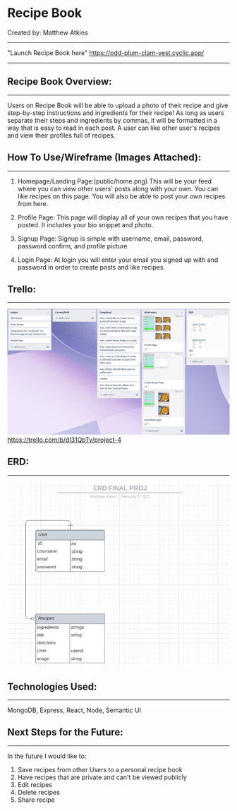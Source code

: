 # Recipe Book
Created by: Matthew Atkins
- - -
"Launch Recipe Book here"
https://odd-plum-clam-vest.cyclic.app/
- - -
## Recipe Book Overview:
- - -
Users on Recipe Book will be able to upload a photo of their recipe and give step-by-step instructions and ingredients for their recipe! As long as users separate their steps and ingredients by commas, it will be formatted in a way that is easy to read in each post. A user can like other user's recipes and view their profiles full of recipes.




## How To Use/Wireframe (Images Attached):
- - -
1. Homepage/Landing Page:(public/home.png)
    This will be your feed where you can view other users' posts along with your own. You can like recipes on this page. You will also be able to post your own recipes from here.

2. Profile Page:
    This page will display all of your own recipes that you have posted. It includes your bio snippet and photo.

3. Signup Page:
    Signup is simple with username, email, password, password confirm, and profile picture

4. Login Page: 
    At login you will enter your email you signed up with and password in order to create posts and like recipes.
  


## Trello:
- - -
![trelloBoard](public/trello.png)
https://trello.com/b/dI31QbTy/project-4

## ERD:
- - -
![erdPic](public/erd1.png)

##  Technologies Used:
- - -
MongoDB, Express, React, Node, Semantic UI


##  Next Steps for the Future:
- - -
 In the future I would like to:
   1. Save recipes from other Users to a personal recipe book
   2. Have recipes that are private and can't be viewed publicly
   3. Edit recipes
   4. Delete recipes
   5. Share recipe
